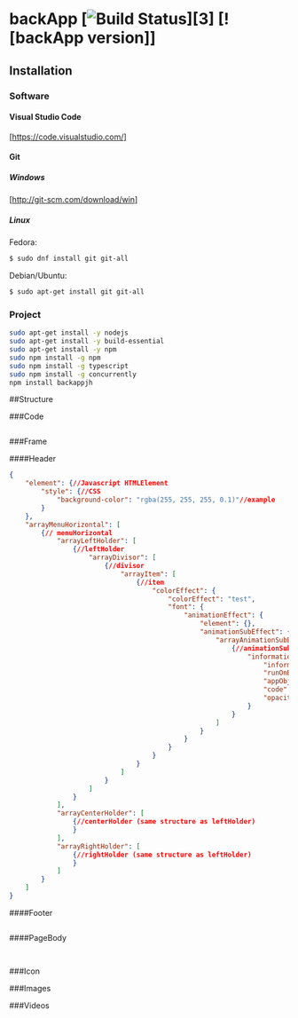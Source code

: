 # backApp [![Build Status](https://travis-ci.org/Judahh/backApp.svg?branch=master)][3] [![backApp version]]
## Installation

### Software

#### Visual Studio Code

[https://code.visualstudio.com/]

#### Git

##### Windows
[http://git-scm.com/download/win]

##### Linux
Fedora:
```sh
$ sudo dnf install git git-all
```
Debian/Ubuntu:
```sh
$ sudo apt-get install git git-all
```

### Project

```sh
sudo apt-get install -y nodejs
sudo apt-get install -y build-essential
sudo apt-get install -y npm
sudo npm install -g npm
sudo npm install -g typescript
sudo npm install -g concurrently	
npm install backappjh
```

##Structure

###Code

```typescript

```

###Frame

####Header
```json
{
    "element": {//Javascript HTMLElement
        "style": {//CSS
            "background-color": "rgba(255, 255, 255, 0.1)"//example
        }
    },
    "arrayMenuHorizontal": [
        {// menuHorizontal
            "arrayLeftHolder": [
                {//leftHolder
                    "arrayDivisor": [
                        {//divisor
                            "arrayItem": [
                                {//item
                                    "colorEffect": {
                                        "colorEffect": "test",
                                        "font": {
                                            "animationEffect": {
                                                "element": {},
                                                "animationSubEffect": {
                                                    "arrayAnimationSubEffectHolder": [
                                                        {//animationSubEffectHolder
                                                            "information": {
                                                                "information": "",
                                                                "runOnBuild": true,
                                                                "appObject": {},
                                                                "code": "WifiConnections",
                                                                "opacity": 1
                                                            }
                                                        }
                                                    ]
                                                }
                                            }
                                        }
                                    }
                                }
                            ]
                        }
                    ]
                }
            ],
            "arrayCenterHolder": [
                {//centerHolder (same structure as leftHolder)
                }
            ],
            "arrayRightHolder": [
                {//rightHolder (same structure as leftHolder)
                }
            ]
        }
    ]
}
```

####Footer
```json

```

####PageBody
```json
    
```

###Icon



###Images



###Videos
